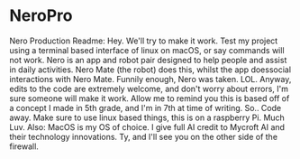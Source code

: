 # NeroPro
Nero Production Readme:
Hey. We'll try to make it work. Test my project using a terminal based interface of linux on macOS, or say commands will not work.
Nero is an app and robot pair designed to help people and assist in daily activities. Nero Mate (the robot) does this, whilst the app doessocial interactions with Nero Mate. Funnily enough, Nero was taken. LOL. Anyway, edits to the code are extremely welcome, and don't worry about errors, I'm sure someone will make it work. Allow me to remind you this is based off of a concept I made in 5th grade, and I'm in 7th at time of writing. So.. Code away. Make sure to use linux based things, this is on a raspberry Pi. Much Luv.
Also: MacOS is my OS of choice. I give full AI credit to Mycroft AI and their technology innovations. Ty, and I'll see you on the other side of the firewall.
